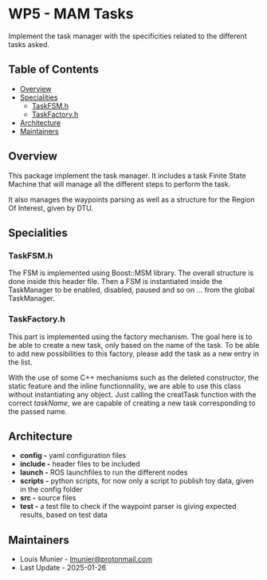 # WP5 - MAM Tasks

Implement the task manager with the specificities related to the different tasks asked.

## Table of Contents

- [Overview](#overview)
- [Specialities](#specialities)
  - [TaskFSM.h](#taskfsmh)
  - [TaskFactory.h](#taskfactoryh)
- [Architecture](#architecture)
- [Maintainers](#maintainers)

## Overview

This package implement the task manager. It includes a task Finite State Machine that will manage all the different steps to perform the task.

It also manages the waypoints parsing as well as a structure for the Region Of Interest, given by DTU.

## Specialities

### TaskFSM.h

The FSM is implemented using Boost::MSM library. The overall structure is done inside this header file. Then a FSM is instantiated inside the TaskManager to be enabled, disabled, paused and so on ... from the global TaskManager.

### TaskFactory.h

This part is implemented using the factory mechanism. The goal here is to be able to create a new task, only based on the name of the task. To be able to add new possibilities to this factory, please add the task as a new entry in the list.

With the use of some C++ mechanisms such as the deleted constructor, the static feature and the inline functionnality, we are able to use this class without instantiating any object. Just calling the creatTask function with the correct *taskName*, we are capable of creating a new task corresponding to the passed name.

## Architecture

- **config -** yaml configuration files
- **include -** header files to be included
- **launch -** ROS launchfiles to run the different nodes
- **scripts -** python scripts, for now only a script to publish toy data, given in the config folder
- **src -** source files
- **test -** a test file to check if the waypoint parser is giving expected results, based on test data

## Maintainers

- Louis Munier - <lmunier@protonmail.com>
- Last Update - 2025-01-26
